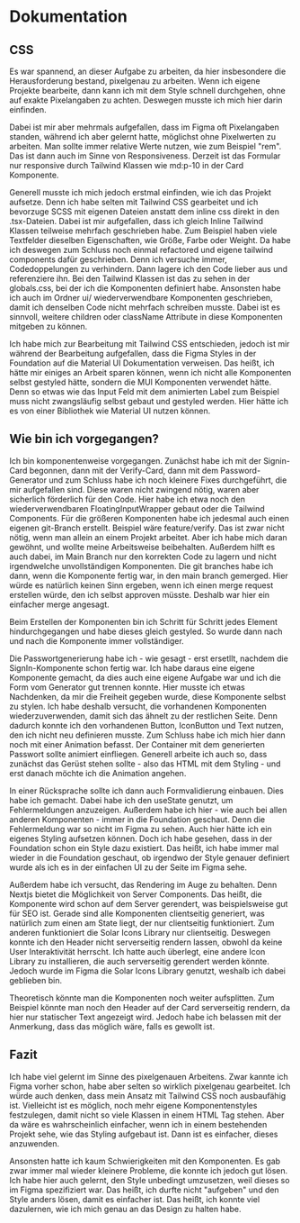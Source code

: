 # Dokumentation

## CSS

Es war spannend, an dieser Aufgabe zu arbeiten, da hier insbesondere die Herausforderung bestand, pixelgenau zu arbeiten. Wenn ich eigene Projekte bearbeite, dann kann ich mit dem Style schnell durchgehen, ohne auf exakte Pixelangaben zu achten. Deswegen musste ich mich hier darin einfinden. 

Dabei ist mir aber mehrmals aufgefallen, dass im Figma oft Pixelangaben standen, während ich aber gelernt hatte, möglichst ohne Pixelwerten zu arbeiten. Man sollte immer relative Werte nutzen, wie zum Beispiel "rem". Das ist dann auch im Sinne von Responsiveness. Derzeit ist das Formular nur responsive durch Tailwind Klassen wie md:p-10 in der Card Komponente.

Generell musste ich mich jedoch erstmal einfinden, wie ich das Projekt aufsetze. Denn ich habe selten mit Tailwind CSS gearbeitet und ich bevorzuge SCSS mit eigenen Dateien anstatt dem inline css direkt in den .tsx-Dateien. Dabei ist mir aufgefallen, dass ich gleich Inline Tailwind Klassen teilweise mehrfach geschrieben habe. Zum Beispiel haben viele Textfelder dieselben Eigenschaften, wie Größe, Farbe oder Weight. Da habe ich deswegen zum Schluss noch einmal refactored und eigene tailwind components dafür geschrieben. Denn ich versuche immer, Codedoppelungen zu verhindern. Dann lagere ich den Code lieber aus und referenziere ihn. Bei den Tailwind Klassen ist das zu sehen in der globals.css, bei der ich die Komponenten definiert habe. Ansonsten habe ich auch im Ordner ui/ wiederverwendbare Komponenten geschrieben, damit ich denselben Code nicht mehrfach schreiben musste. Dabei ist es sinnvoll, weitere children oder className Attribute in diese Komponenten mitgeben zu können.

Ich habe mich zur Bearbeitung mit Tailwind CSS entschieden, jedoch ist mir während der Bearbeitung aufgefallen, dass die Figma Styles in der Foundation auf die Material UI Dokumentation verweisen. Das heißt, ich hätte mir einiges an Arbeit sparen können, wenn ich nicht alle Komponenten selbst gestyled hätte, sondern die MUI Komponenten verwendet hätte. Denn so etwas wie das Input Feld mit dem animierten Label zum Beispiel muss nicht zwangsläufig selbst gebaut und gestyled werden. Hier hätte ich es von einer Bibliothek wie Material UI nutzen können.

## Wie bin ich vorgegangen?

Ich bin komponentenweise vorgegangen. Zunächst habe ich mit der Signin-Card begonnen, dann mit der Verify-Card, dann mit dem Password-Generator und zum Schluss habe ich noch kleinere Fixes durchgeführt, die mir aufgefallen sind. Diese waren nicht zwingend nötig, waren aber sicherlich förderlich für den Code. Hier habe ich etwa noch den wiederverwendbaren FloatingInputWrapper gebaut oder die Tailwind Components. Für die größeren Komponenten habe ich jedesmal auch einen eigenen git-Branch erstellt. Beispiel wäre feature/verify. Das ist zwar nicht nötig, wenn man allein an einem Projekt arbeitet. Aber ich habe mich daran gewöhnt, und wollte meine Arbeitsweise beibehalten. Außerdem hilft es auch dabei, im Main Branch nur den korrekten Code zu lagern und nicht irgendwelche unvollständigen Komponenten. Die git branches habe ich dann, wenn die Komponente fertig war, in den main branch gemerged. Hier würde es natürlich keinen Sinn ergeben, wenn ich einen merge request erstellen würde, den ich selbst approven müsste. Deshalb war hier ein einfacher merge angesagt.

Beim Erstellen der Komponenten bin ich Schritt für Schritt jedes Element hindurchgegangen und habe dieses gleich gestyled. So wurde dann nach und nach die Komponente immer vollständiger.

Die Passwortgenerierung habe ich - wie gesagt - erst ersetllt, nachdem die SignIn-Komponente schon fertig war. Ich habe daraus eine eigene Komponente gemacht, da dies auch eine eigene Aufgabe war und ich die Form vom Generator gut trennen konnte. Hier musste ich etwas Nachdenken, da mir die Freiheit gegeben wurde, diese Komponente selbst zu stylen. Ich habe deshalb versucht, die vorhandenen Komponenten wiederzuverwenden, damit sich das ähnelt zu der restlichen Seite. Denn dadurch konnte ich den vorhandenen Button, IconButton und Text nutzen, den ich nicht neu definieren musste. Zum Schluss habe ich mich hier dann noch mit einer Animation befasst. Der Container mit dem generierten Passwort sollte animiert einfliegen. Generell arbeite ich auch so, dass zunächst das Gerüst stehen sollte - also das HTML mit dem Styling - und erst danach möchte ich die Animation angehen.

In einer Rücksprache sollte ich dann auch Formvalidierung einbauen. Dies habe ich gemacht. Dabei habe ich den useState genutzt, um Fehlermeldungen anzuzeigen. Außerdem habe ich hier - wie auch bei allen anderen Komponenten - immer in die Foundation geschaut. Denn die Fehlermeldung war so nicht im Figma zu sehen. Auch hier hätte ich ein eigenes Styling aufsetzen können. Doch ich habe gesehen, dass in der Foundation schon ein Style dazu existiert. Das heißt, ich habe immer mal wieder in die Foundation geschaut, ob irgendwo der Style genauer definiert wurde als ich es in der einfachen UI zu der Seite im Figma sehe.

Außerdem habe ich versucht, das Rendering im Auge zu behalten. Denn Nextjs bietet die Möglichkeit von Server Components. Das heißt, die Komponente wird schon auf dem Server gerendert, was beispielsweise gut für SEO ist. Gerade sind alle Komponenten clientseitig generiert, was natürlich zum einen am State liegt, der nur clientseitig funktioniert. Zum anderen funktioniert die Solar Icons Library nur clientseitig. Deswegen konnte ich den Header nicht serverseitig rendern lassen, obwohl da keine User Interaktivität herrscht. Ich hatte auch überlegt, eine andere Icon Library zu installieren, die auch serverseitig gerendert werden könnte. Jedoch wurde im Figma die Solar Icons Library genutzt, weshalb ich dabei geblieben bin. 

Theoretisch könnte man die Komponenten noch weiter aufsplitten. Zum Beispiel könnte man noch den Header auf der Card serverseitig rendern, da hier nur statischer Text angezeigt wird. Jedoch habe ich belassen mit der Anmerkung, dass das möglich wäre, falls es gewollt ist.

## Fazit

Ich habe viel gelernt im Sinne des pixelgenauen Arbeitens. Zwar kannte ich Figma vorher schon, habe aber selten so wirklich pixelgenau gearbeitet. Ich würde auch denken, dass mein Ansatz mit Tailwind CSS noch ausbaufähig ist. Vielleicht ist es möglich, noch mehr eigene Komponentenstyles festzulegen, damit nicht so viele Klassen in einem HTML Tag stehen. Aber da wäre es wahrscheinlich einfacher, wenn ich in einem bestehenden Projekt sehe, wie das Styling aufgebaut ist. Dann ist es einfacher, dieses anzuwenden. 

Ansonsten hatte ich kaum Schwierigkeiten mit den Komponenten. Es gab zwar immer mal wieder kleinere Probleme, die konnte ich jedoch gut lösen. Ich habe hier auch gelernt, den Style unbedingt umzusetzen, weil dieses so im Figma spezifiziert war. Das heißt, ich durfte nicht "aufgeben" und den Style anders lösen, damit es einfacher ist. Das heißt, ich konnte viel dazulernen, wie ich mich genau an das Design zu halten habe.